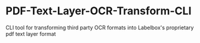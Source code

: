 # PDF-Text-Layer-OCR-Transform-CLI
CLI tool for transforming third party OCR formats into Labelbox's proprietary pdf text layer format
